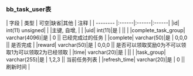 ### bb_task_user表
  
| 字段        | 类型 | 可空|缺省|其他  | 注释 |
| -------- |:------|:------|:------|
|id| int(11) unsigned| |   |主键, 自增, |  |
|uid| int(11)|是 |   ||  |
|complete_task_group| varchar(4096)|是 |  0 || 已经完成过的任务 |
|complete| varchar(50)|是 |  0,0,0 || 是否完成 |
|reward| varchar(50)|是 |  0,0,0 || 是否可以领取奖励0为不可以领取1为可以领取2为已经领取 |
|time| varchar(20)|是 |   ||  |
|task_group| varchar(255)|是 |  1,2,3 || 当前任务列表 |
|refresh_time| varchar(20)|是 |  0 || 刷新时间 |

